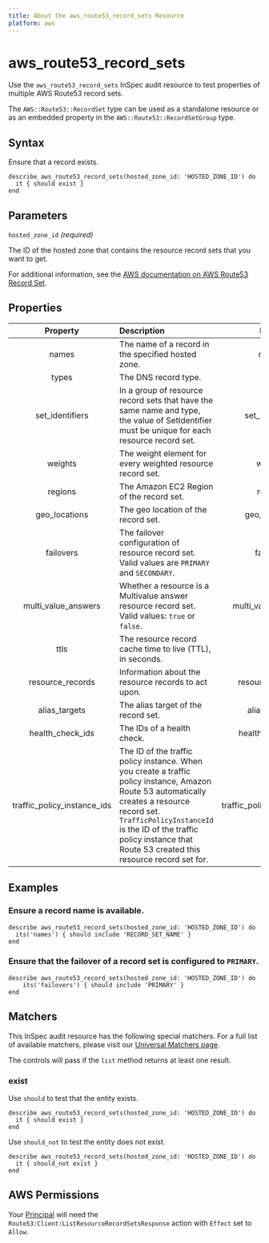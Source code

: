 ```yaml
---
title: About the aws_route53_record_sets Resource
platform: aws
---
```


# aws_route53_record_sets

Use the `aws_route53_record_sets` InSpec audit resource to test properties of multiple AWS Route53 record sets.

The `AWS::Route53::RecordSet` type can be used as a standalone resource or as an embedded property in the `AWS::Route53::RecordSetGroup` type.

## Syntax

Ensure that a record exists.

    describe aws_route53_record_sets(hosted_zone_id: 'HOSTED_ZONE_ID') do
      it { should exist }
    end

## Parameters

`hosted_zone_id` _(required)_

The ID of the hosted zone that contains the resource record sets that you want to get.

For additional information, see the [AWS documentation on AWS Route53 Record Set](https://docs.aws.amazon.com/AWSCloudFormation/latest/UserGuide/aws-properties-route53-recordset.html).

## Properties

| Property | Description | Field |
| :---: | :--- | :---: |
| names | The name of a record in the specified hosted zone. | name |
| types | The DNS record type. | type |
| set_identifiers | In a group of resource record sets that have the same name and type, the value of SetIdentifier must be unique for each resource record set. | set_identifier |
| weights | The weight element for every weighted resource record set. | weight |
| regions | The Amazon EC2 Region of the record set. | region |
| geo_locations | The geo location of the record set. | geo_location |
| failovers | The failover configuration of resource record set. Valid values are `PRIMARY` and `SECONDARY`. | failover |
| multi_value_answers |  Whether a resource is a Multivalue answer resource record set. Valid values: `true` or `false`. | multi_value_answer |
| ttls | The resource record cache time to live (TTL), in seconds. | ttl |
| resource_records | Information about the resource records to act upon. | resource_record |
| alias_targets | The alias target of the record set. | alias_target |
| health_check_ids | The IDs of a health check. | health_check_id |
| traffic_policy_instance_ids | The ID of the traffic policy instance. When you create a traffic policy instance, Amazon Route 53 automatically creates a resource record set. `TrafficPolicyInstanceId` is the ID of the traffic policy instance that Route 53 created this resource record set for. | traffic_policy_instance_id |

## Examples

### Ensure a record name is available.

    describe aws_route53_record_sets(hosted_zone_id: 'HOSTED_ZONE_ID') do
      its('names') { should include 'RECORD_SET_NAME' }
    end

### Ensure that the failover of a record set is configured to `PRIMARY`.

    describe aws_route53_record_sets(hosted_zone_id: 'HOSTED_ZONE_ID') do
        its('failovers') { should include 'PRIMARY' }
    end

## Matchers

This InSpec audit resource has the following special matchers. For a full list of available matchers, please visit our [Universal Matchers page](https://www.inspec.io/docs/reference/matchers/).

The controls will pass if the `list` method returns at least one result.

### exist

Use `should` to test that the entity exists.

    describe aws_route53_record_sets(hosted_zone_id: 'HOSTED_ZONE_ID') do
      it { should exist }
    end

Use `should_not` to test the entity does not exist.

    describe aws_route53_record_sets(hosted_zone_id: 'HOSTED_ZONE_ID') do
      it { should_not exist }
    end

## AWS Permissions

Your [Principal](https://docs.aws.amazon.com/IAM/latest/UserGuide/intro-structure.html#intro-structure-principal) will need the `Route53:Client:ListResourceRecordSetsResponse` action with `Effect` set to `Allow`.

